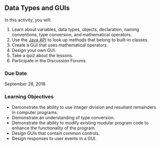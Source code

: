 ## Data Types and GUIs

In this activity, you will:

1. Learn about variables, data types, objects, declaration, naming conventions, type conversion, and mathematical operators.
2. Use the [Java API](https://docs.oracle.com/javase/7/docs/api/) to look up methods that belong to built-in classes.
3. Create a GUI that uses mathematical operators.
4. Design your own GUI.
5. Take a quiz about the lessons.
6. Participate in the Discussion Forums.
 
### Due Date
September 28, 2018

### Learning Objectives

* Demonstrate the ability to use integer division and resultant remainders in computer programs.
* Demonstrate an understanding of type conversion.
* Demonstrate the ability to modify existing modular program code to enhance the functionality of the program.
* Design GUIs that contain common controls.
* Design responses to user events in a GUI.

